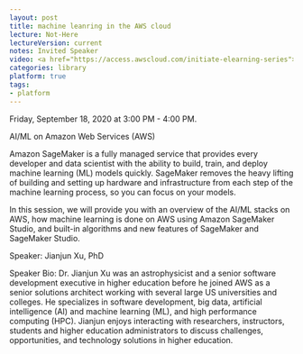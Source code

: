 ```yaml
---
layout: post
title: machine leanring in the AWS cloud 
lecture: Not-Here
lectureVersion: current
notes: Invited Speaker   
video: <a href="https://access.awscloud.com/initiate-elearning-series">video</a>
categories: library
platform: true
tags:
- platform
---
```


Friday, September 18, 2020 at 3:00 PM - 4:00 PM.

AI/ML on Amazon Web Services (AWS)

Amazon SageMaker is a fully managed service that provides every developer and data scientist with the ability to build, train, and deploy machine learning (ML) models quickly. SageMaker removes the heavy lifting of building and setting up hardware and infrastructure from each step of the machine learning process, so you can focus on your models.

In this session, we will provide you with an overview of the AI/ML stacks on AWS, how machine learning is done on AWS using Amazon SageMaker Studio, and built-in algorithms and new features of SageMaker and SageMaker Studio. 

Speaker:
Jianjun Xu, PhD 

Speaker Bio:
Dr. Jianjun Xu was an astrophysicist and a senior software development executive in higher education before he joined AWS as a senior solutions architect working with several large US universities and colleges. He specializes in software development, big data, artificial intelligence (AI) and machine learning (ML), and high performance computing (HPC). Jianjun enjoys interacting with researchers, instructors, students and higher education administrators to discuss challenges, opportunities, and technology solutions in higher education. 

